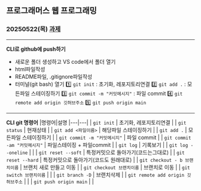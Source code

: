 ## 프로그래머스 웹 프로그래밍
### 20250522(목) [과제](https://github.com/sujin209/programmers)
---
**CLI로 github에 push하기**
- 새로운 폴더 생성하고 VS code에서 폴더 열기
- html파일작성
- README파일, .gitignore파일작성
- 터미널(git bash) 열기
    :one: `git init` : 초기화, 레포지토리연결
    :two: `git add .` : 모든파일 스테이징하기
    :three: `git commit -m "커밋메시지"` : 파일 commit
    :four: `git remote add origin 깃허브주소` 
    :five: `git push origin main`

---
**CLI git 명령어**
|명령어|설명
|---|---|
| `git init` | 초기화, 레포지토리연결 |
| `git status` | 현재상태 |
| `git add <파일이름>` | 해당파일 스테이징하기 |
| `git add .` | 모든파일 스테이징하기 |
| `git commit -m "커밋메시지"` | 파일 commit |
| `git commit -am "커밋메시지"` | 파일스테이징 + 파일commit |
| `git log` | 기록보기 |
| `git log --oneline` |   |
| `git reset --soft` | 특정커밋으로 돌아가기(코드는그대로) |
| `git reset --hard` | 특정커밋으로 돌아가기(코드도 원래대로) |
| `git checkout - b 브랜치이름` | 브랜치 새로 만들고 이동 |
| `git checkout 브랜치이름` | 브랜치로 이동 |
| `git switch 브랜치이름` |   |
| `git branch -D` | 브랜치삭제 |
| `git remote add origin 깃허브주소` |  |
| `git push origin main` |  |

